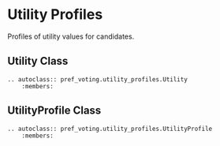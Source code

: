 Utility Profiles
=======================================

Profiles of utility values for candidates.  

## Utility Class

```{eval-rst}
.. autoclass:: pref_voting.utility_profiles.Utility
    :members: 
```

## UtilityProfile Class

```{eval-rst}
.. autoclass:: pref_voting.utility_profiles.UtilityProfile
    :members: 
```

